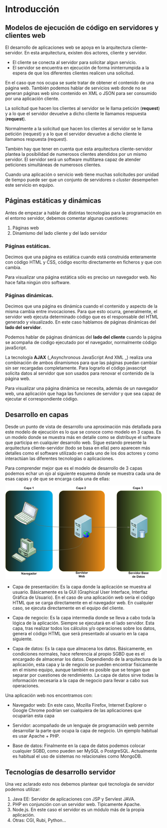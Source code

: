 # Introducción

## Modelos de ejecución de código en servidores y clientes web

El desarrollo de aplicaciones web se apoya en la  arquitectura cliente-servidor. En esta arquitectura, existen dos actores, cliente y servidor.

- El cliente se conecta al servidor para solicitar algun servicio.
- El servidor se encuentra en ejecución de forma ininterrumpida a la espera de que los diferentes clientes realicen una solicitud.

En el caso que nos ocupa se suele tratar de obtener el contenido de una página web. También podemos hablar de servicios web donde no se generan páginas web sino contenido en XML o JSON para ser consumido por una aplicación cliente.

La solicitud que hacen los clientes al servidor se le llama petición (__request__) y a lo que el servidor devuelve a dicho cliente le llamamos respuesta (__request__).

Normalmente a la solicitud que hacen los clientes al servidor se le llama petición (request) y a lo que el servidor devuelve a dicho cliente le llamamos respuesta (request).


También hay que tener en cuenta que esta arquitectura cliente-servidor plantea la posibilidad de numerosos clientes atendidos por un mismo servidor. El servidor será un software multitarea capaz de atender peticiones simultáneas de numerosos clientes. 

Cuando una aplicación o servicio web tiene muchas solicitudes por unidad de tiempo puede ser que un conjunto de servidores o _cluster_ desempeñen este servicio en equipo. 

## Páginas estáticas y dinámicas

Antes de empezar a hablar de distintas tecnologías para la programación en el entorno servidor, debemos comentar algunas cuestiones:

1. Páginas web
2. Dinamismo del lado cliente y del lado servidor

### Páginas estáticas.

Decimos que una página es estática cuando está construida enteramente con código HTML y CSS, código escrito directamente en ficheros y que con cambia.

Para visualizar una página estática sólo es preciso un navegador web. No hace falta ningún otro software.

### Páginas dinámicas.

Decimos que una página es dinámica cuando el contenido y aspecto de la misma cambia entre invocaciones. Para que esto ocurra, generalmente, el servidor web ejecuta determinado código que es el responsable del HTML generado y visualizado. En este caso hablamos de páginas dinámicas del **lado del servidor**.

Podemos hablar de páginas dinámicas del **lado del cliente** cuando la página se acompaña de codigo ejecutado por el navegador, normalmente código javaScript.

La tecnología **AJAX** (_Asynchronous JavaScript And XML _) realiza una combinación de ambos dinamismos para que las páginas puedan cambiar sin ser recargadas completamente. Para lograrlo el código javascript solicita datos al servidor que son usados para renovar el contenido de la página web.

Para visualizar una página dinámica se necesita, además de un navegador web, una aplicación que haga las funciones de servidor y que sea capaz de ejecutar el correspondiente código.

## Desarrollo en capas

 Desde un punto de vista de desarrollo una aproximación más detallada para este modelo de ejecución es lo que se conoce como modelo en 3 capas. Es un modelo donde se muestra más en detalle como se distribuye el software que participa en cualquier desarrollo web. Sigue estando presente la arquitectura cliente-servidor (todo se basa en ella) pero aparecen más detalles como el software utilizado en cada uno de los dos actores y como interactúan las diferentes tecnologías o aplicaciones.

Para comprender mejor que es el modelo de desarrollo de 3 capas podemos echar un ojo al siguiente esquema donde se muestra cada una de esas capas y de que se encarga cada una de ellas: 

![](/img/software3capas.png)

- Capa de presentación: Es la capa donde la aplicación se muestra al usuario. Básicamente es la GUI (Graphical User Interface, Interfaz Gráfica de Usuario). En el caso de una aplicación web sería el código HTML que se carga directamente en el navegador web. En cualquier caso, se ejecuta directamente en el equipo del cliente.
    
- Capa de negocio: Es la capa intermedia donde se lleva a cabo toda la lógica de la aplicación. Siempre se ejecutará en el lado servidor. Esta capa, tras realizar todos los cálculos y/o operaciones sobre los datos, genera el código HTML que será presentado al usuario en la capa siguiente.

- Capa de datos: Es la capa que almacena los datos. Básicamente, en condiciones normales, hace referencia al propio SGBD que es el encargado de almacenar los datos. Dependiendo de la arquitectura de la aplicación, esta capa y la de negocio se pueden encontrar fisicamente en el mismo equipo, aunque también es posible que se tengan que separar por cuestiones de rendimiento. La capa de datos sirve todas la información necesaria a la capa de negocio para llevar a cabo sus operaciones.

Una aplicación web nos encontramos con:


- Navegador web: En este caso, Mozilla Firefox, Internet Explorer o Google Chrome podrían ser cualquiera de las aplicaciones que ocuparían esta capa

- Servidor:  acompañado de un lenguaje de programación web permite desarrollar la parte que ocupa la capa de negocio. Un ejemplo habitual es usar Apache + PHP.

- Base de datos: Finalmente en la capa de datos podemos colocar cualquier SGBD, como pueden ser MySQL o PostgreSQL. Actualmente es habitual el uso de sistemas no relacionales como MongoDB.


## Tecnologías de desarrollo servidor

Una vez aclarado esto nos debemos plantear qué tecnología de servidor podemos utilizar:

1. Java EE: Servidor de aplicaciones con JSP y Servlest JAVA.
2. PHP en conjunción con un servidor web. Tipicamente Apache.
4. Node.js. En este caso el servidor es un módulo más de la propia aplicación.
5. Otras: CGI, Rubi, Python...

